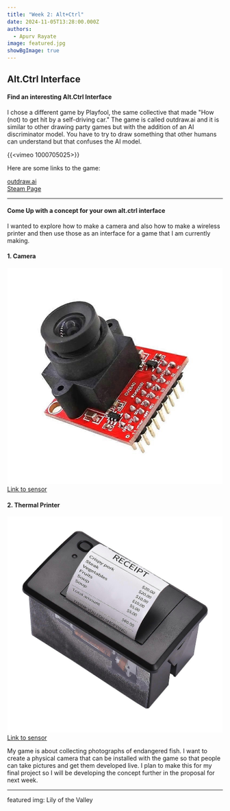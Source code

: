 ```yaml
---
title: "Week 2: Alt+Ctrl"
date: 2024-11-05T13:28:00.000Z
authors:
  - Apurv Rayate
image: featured.jpg
showBgImage: true
---
```

## Alt.Ctrl Interface

#### Find an interesting Alt.Ctrl Interface

I chose a different game by Playfool, the same collective that made "How (not) to get hit by a self-driving car." The game is called outdraw.ai and it is similar to other drawing party games but with the addition of an AI discriminator model. You have to try to draw something that other humans can understand but that confuses the AI model.

{{<vimeo 1000705025>}}

Here are some links to the game:

[outdraw.ai](https://outdraw.ai/)  
[Steam Page](https://store.steampowered.com/app/3104020/outdrawAI/)  

---

#### Come Up with a concept for your own alt.ctrl interface 

I wanted to explore how to make a camera and also how to make a wireless printer and then use those as an interface for a game that I am currently making. 

#### 1. Camera
![camera](1679435342_max.jpg)  
[Link to sensor](https://www.fruugo.fi/uusi-ammattimainen-ov2640-kameramoduuli-stm32f4-ohjaimella-jpeg-pakkaus/p-260153128-568295112?language=fi&ac=croud&asc=pmax&gad_source=1&gclid=Cj0KCQiA57G5BhDUARIsACgCYnzTrxaVkEYbFcmW0l0V2Ea5hlNr35Z8nVQql2ydl91D_270_XJLkngaAoypEALw_wcB)

#### 2. Thermal Printer
![printer](1588513186_max.jpg)
[Link to sensor](https://www.fruugo.fi/embedded-thermal-receipt-printer-58mm-mini-printing-module-with-usbrs232ttl/p-309155093-692063927?language=en&ac=croud&asc=pmax&gad_source=1&gclid=Cj0KCQiA57G5BhDUARIsACgCYnyFKf7Zlb8jpu7FiAp58fMqoViC0jzRuaT_h1KCtwK9iV-d9VgwlLcaAmVoEALw_wcB)  

My game is about collecting photographs of endangered fish. I want to create a physical camera that can be installed with the game so that people can take pictures and get them developed live. I plan to make this for my final project so I will be developing the concept further in the proposal for next week.

---

featured img: Lily of the Valley
